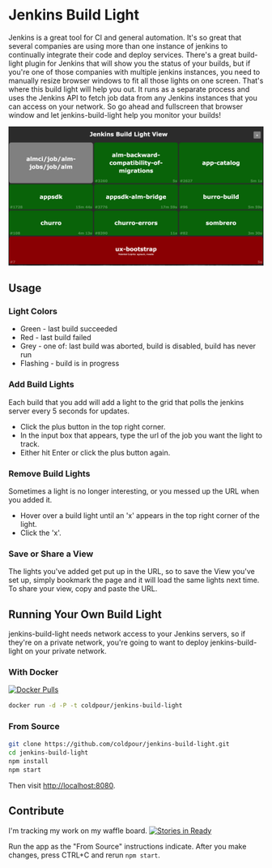# Jenkins Build Light

Jenkins is a great tool for CI and general automation. It's so great that several companies are using more than one instance of jenkins to continually integrate their code and deploy services. There's a great build-light plugin for Jenkins that will show you the status of your builds, but if you're one of those companies with multiple jenkins instances, you need to manually resize browser windows to fit all those lights on one screen. That's where this build light will help you out. It runs as a separate process and uses the Jenkins API to fetch job data from any Jenkins instances that you can access on your network. So go ahead and fullscreen that browser window and let jenkins-build-light help you monitor your builds!

![Screenshot](Screenshot.png)

## Usage

### Light Colors

* Green - last build succeeded
* Red - last build failed
* Grey - one of: last build was aborted, build is disabled, build has never run
* Flashing - build is in progress

### Add Build Lights

Each build that you add will add a light to the grid that polls the jenkins server every 5 seconds for updates.

* Click the plus button in the top right corner.
* In the input box that appears, type the url of the job you want the light to track.
* Either hit Enter or click the plus button again.

### Remove Build Lights

Sometimes a light is no longer interesting, or you messed up the URL when you added it.

* Hover over a build light until an 'x' appears in the top right corner of the light.
* Click the 'x'.

### Save or Share a View

The lights you've added get put up in the URL, so to save the View you've set up, simply bookmark the page and it will load the same lights next time. To share your view, copy and paste the URL.

## Running Your Own Build Light

jenkins-build-light needs network access to your Jenkins servers, so if they're on a private network, you're going to want to deploy jenkins-build-light on your private network.

### With Docker

[![Docker Pulls](https://img.shields.io/docker/pulls/coldpour/jenkins-build-light.svg)](https://hub.docker.com/r/coldpour/jenkins-build-light/)

```bash
docker run -d -P -t coldpour/jenkins-build-light
```

### From Source

```bash
git clone https://github.com/coldpour/jenkins-build-light.git
cd jenkins-build-light
npm install
npm start
```

Then visit [http://localhost:8080](http://localhost:8080).

## Contribute

I'm tracking my work on my waffle board. [![Stories in Ready](https://badge.waffle.io/coldpour/jenkins-build-light.png?label=ready&title=Ready)](https://waffle.io/coldpour/jenkins-build-light)

Run the app as the "From Source" instructions indicate. After you make changes, press CTRL+C and rerun `npm start`.
